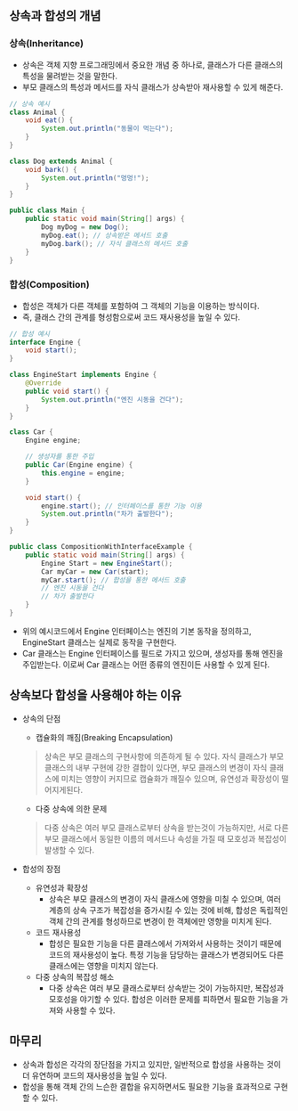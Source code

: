 ## 상속과 합성의 개념
### 상속(Inheritance)
- 상속은 객체 지향 프로그래밍에서 중요한 개념 중 하나로, 클래스가 다른 클래스의 특성을 물려받는 것을 말한다.
- 부모 클래스의 특성과 메서드를 자식 클래스가 상속받아 재사용할 수 있게 해준다.

```java
// 상속 예시
class Animal {
    void eat() {
        System.out.println("동물이 먹는다");
    }
}

class Dog extends Animal {
    void bark() {
        System.out.println("멍멍!");
    }
}

public class Main {
    public static void main(String[] args) {
        Dog myDog = new Dog();
        myDog.eat(); // 상속받은 메서드 호출
        myDog.bark(); // 자식 클래스의 메서드 호출
    }
}
```

### 합성(Composition)
- 합성은 객체가 다른 객체를 포함하여 그 객체의 기능을 이용하는 방식이다.
- 즉, 클래스 간의 관계를 형성함으로써 코드 재사용성을 높일 수 있다.

```java
// 합성 예시
interface Engine {
    void start();
}

class EngineStart implements Engine {
    @Override
    public void start() {
        System.out.println("엔진 시동을 건다");
    }
}

class Car {
    Engine engine;

    // 생성자를 통한 주입
    public Car(Engine engine) {
        this.engine = engine;
    }

    void start() {
        engine.start(); // 인터페이스를 통한 기능 이용
        System.out.println("차가 출발한다");
    }
}

public class CompositionWithInterfaceExample {
    public static void main(String[] args) {
        Engine Start = new EngineStart();
        Car myCar = new Car(start);
        myCar.start(); // 합성을 통한 메서드 호출
        // 엔진 시동을 건다
        // 차가 출발한다
    }
}
```
- 위의 예시코드에서  Engine 인터페이스는 엔진의 기본 동작을 정의하고, EngineStart 클래스는 실제로 동작을 구현한다. 
- Car 클래스는 Engine 인터페이스를 필드로 가지고 있으며, 생성자를 통해 엔진을 주입받는다. 이로써 Car 클래스는 어떤 종류의 엔진이든 사용할 수 있게 된다.

## 상속보다 합성을 사용해야 하는 이유
- 상속의 단점
  - 캡슐화의 깨짐(Breaking Encapsulation)
  > 상속은 부모 클래스의 구현사항에 의존하게 될 수 있다. 자식 클래스가 부모 클래스의 내부 구현에 강한 결합이 있다면, 부모 클래스의 변경이 자식 클래스에 미치는 영향이 커지므로 캡슐화가 깨질수 있으며, 유연성과 확장성이 떨어지게된다.

  - 다중 상속에 의한 문제
  > 다중 상속은 여러 부모 클래스로부터 상속을 받는것이 가능하지만, 서로 다른 부모 클래스에서 동일한 이름의 메서드나 속성을 가질 때 모호성과 복잡성이 발생할 수 있다.

- 합성의 장점
  - 유연성과 확장성
    - 상속은 부모 클래스의 변경이 자식 클래스에 영향을 미칠 수 있으며, 여러 계층의 상속 구조가 복잡성을 증가시킬 수 있는 것에 비해, 합성은 독립적인 객체 간의 관계를 형성하므로 변경이 한 객체에만 영향을 미치게 된다.
  - 코드 재사용성
    - 합성은 필요한 기능을 다른 클래스에서 가져와서 사용하는 것이기 때문에 코드의 재사용성이 높다. 특정 기능을 담당하는 클래스가 변경되어도 다른 클래스에는 영향을 미치지 않는다.
  - 다중 상속의 복잡성 해소
    - 다중 상속은 여러 부모 클래스로부터 상속받는 것이 가능하지만, 복잡성과 모호성을 야기할 수 있다. 합성은 이러한 문제를 피하면서 필요한 기능을 가져와 사용할 수 있다.


## 마무리
- 상속과 합성은 각각의 장단점을 가지고 있지만, 일반적으로 합성을 사용하는 것이 더 유연하며 코드의 재사용성을 높일 수 있다.
- 합성을 통해 객체 간의 느슨한 결합을 유지하면서도 필요한 기능을 효과적으로 구현할 수 있다.